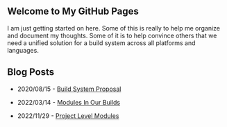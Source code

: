## Welcome to My GitHub Pages

I am just getting started on here. Some of this is really to help me organize and document my thoughts. Some of it is to help convince others that we need a unified solution for a build system across all platforms and languages.

## Blog Posts

* 2020/08/15 - [Build System Proposal ](blog/2020/08/15/build-system-proposal)

* 2022/03/14 - [Modules In Our Builds](blog/2022/03/14/modules-in-our-builds)

* 2022/11/29 - [Project Level Modules](blog/2022/11/29/project-level-modules)